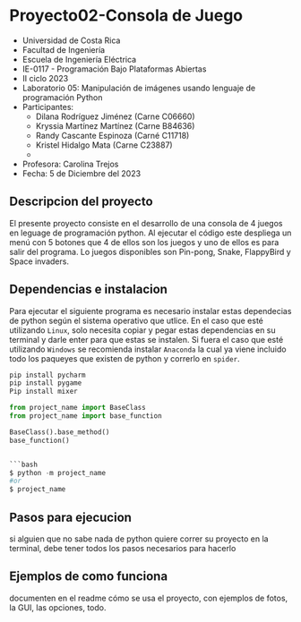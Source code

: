 # Proyecto02-Consola de Juego
- Universidad de Costa Rica
- Facultad de Ingeniería
- Escuela de Ingeniería Eléctrica
- IE-0117 - Programación Bajo Plataformas Abiertas
- II ciclo 2023
- Laboratorio 05: Manipulación de imágenes usando lenguaje de programación Python
- Participantes:
  - Dilana Rodríguez Jiménez (Carne C06660)
  - Kryssia Martínez Martínez (Carne B84636)
  - Randy Cascante Espinoza (Carné C11718)
  - Kristel Hidalgo Mata (Carne C23887)
  -
- Profesora: Carolina Trejos
- Fecha: 5 de Diciembre del 2023


## Descripcion del proyecto
El presente proyecto consiste en el desarrollo de una consola de 4 juegos en leguage de programación python. Al ejecutar el código este despliega un menú con 5 botones que 4 de ellos son los juegos y uno de ellos es para salir del programa. Lo juegos disponibles son Pin-pong, Snake, FlappyBird y Space invaders. 


## Dependencias e instalacion
Para ejecutar el siguiente programa es necesario instalar estas dependecias de python según el sistema operativo que utlice. En el caso que esté utilizando `Linux`, solo necesita copiar y pegar estas dependencias en su terminal y darle enter para que estas se instalen. Si fuera el caso que esté utilizando `Windows` se recomienda instalar `Anaconda` la cual ya viene incluido todo los paqueyes que existen de python y correrlo en `spider`.

```bash
pip install pycharm 
pip install pygame 
Pip install mixer
```

```py
from project_name import BaseClass
from project_name import base_function

BaseClass().base_method()
base_function()


```bash
$ python -m project_name
#or
$ project_name
```

## Pasos para ejecucion

si alguien que no sabe nada de python quiere correr su proyecto en la terminal, debe tener todos los pasos necesarios para hacerlo


## Ejemplos de como funciona
documenten en el readme cómo se usa el proyecto, con ejemplos de fotos, la GUI, las opciones, todo.


